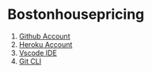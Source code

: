 # Bostonhousepricing

1. [Github Account](https://github.com)
2. [Heroku Account](https://heroku.com)
3. [Vscode IDE](https://code.visualstudio.com/)
4. [Git CLI](https://git-scm.com/book/en/v2/Getting-Started-The-Command-Line)
